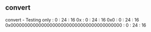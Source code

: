 ## convert

convert - Testing only
 : 0 : 24 : 16
0x : 0 : 24 : 16
0x0 : 0 : 24 : 16
0x0000000000000000000000000000000000000000 : 0 : 24 : 16

